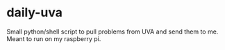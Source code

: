 daily-uva
=========

Small python/shell script to pull problems from UVA and send them to me. Meant to run on my raspberry pi.
